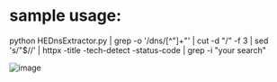 # sample usage:


python HEDnsExtractor.py | grep -o '/dns/[^"]\+"' | cut -d "/" -f 3 | sed 's/"$//' | httpx -title -tech-detect -status-code | grep -i "your search"

![image](https://raw.githubusercontent.com/teixeira0xfffff/HEDnsExtractor/main/assets/sample.png)
